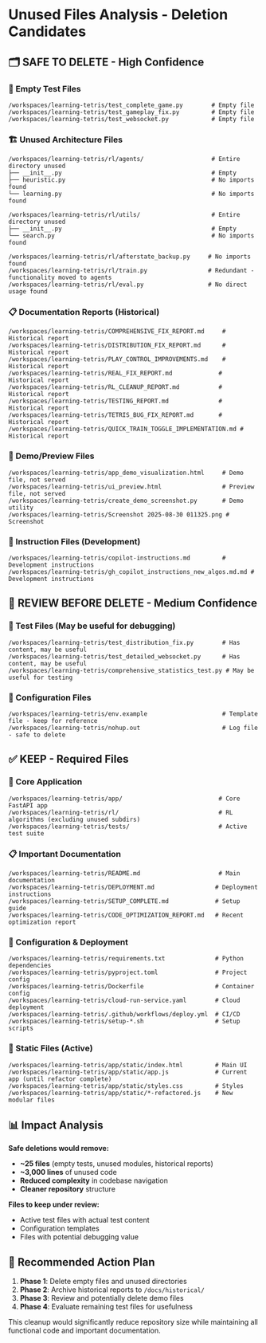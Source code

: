 # Unused Files Analysis - Deletion Candidates

## 🗂️ **SAFE TO DELETE - High Confidence**

### **📝 Empty Test Files**
```
/workspaces/learning-tetris/test_complete_game.py        # Empty file
/workspaces/learning-tetris/test_gameplay_fix.py         # Empty file  
/workspaces/learning-tetris/test_websocket.py            # Empty file
```

### **🏗️ Unused Architecture Files**
```
/workspaces/learning-tetris/rl/agents/                   # Entire directory unused
├── __init__.py                                          # Empty
├── heuristic.py                                         # No imports found
└── learning.py                                          # No imports found

/workspaces/learning-tetris/rl/utils/                    # Entire directory unused
├── __init__.py                                          # Empty  
└── search.py                                            # No imports found

/workspaces/learning-tetris/rl/afterstate_backup.py     # No imports found
/workspaces/learning-tetris/rl/train.py                 # Redundant - functionality moved to agents
/workspaces/learning-tetris/rl/eval.py                  # No direct usage found
```

### **📋 Documentation Reports (Historical)**
```
/workspaces/learning-tetris/COMPREHENSIVE_FIX_REPORT.md     # Historical report
/workspaces/learning-tetris/DISTRIBUTION_FIX_REPORT.md      # Historical report  
/workspaces/learning-tetris/PLAY_CONTROL_IMPROVEMENTS.md    # Historical report
/workspaces/learning-tetris/REAL_FIX_REPORT.md             # Historical report
/workspaces/learning-tetris/RL_CLEANUP_REPORT.md           # Historical report
/workspaces/learning-tetris/TESTING_REPORT.md              # Historical report
/workspaces/learning-tetris/TETRIS_BUG_FIX_REPORT.md       # Historical report
/workspaces/learning-tetris/QUICK_TRAIN_TOGGLE_IMPLEMENTATION.md # Historical report
```

### **🎨 Demo/Preview Files**
```
/workspaces/learning-tetris/app_demo_visualization.html     # Demo file, not served
/workspaces/learning-tetris/ui_preview.html                 # Preview file, not served
/workspaces/learning-tetris/create_demo_screenshot.py       # Demo utility
/workspaces/learning-tetris/Screenshot 2025-08-30 011325.png # Screenshot
```

### **📄 Instruction Files (Development)**
```
/workspaces/learning-tetris/copilot-instructions.md         # Development instructions
/workspaces/learning-tetris/gh_copilot_instructions_new_algos.md.md # Development instructions
```

## 🤔 **REVIEW BEFORE DELETE - Medium Confidence**

### **🧪 Test Files (May be useful for debugging)**
```
/workspaces/learning-tetris/test_distribution_fix.py        # Has content, may be useful
/workspaces/learning-tetris/test_detailed_websocket.py      # Has content, may be useful
/workspaces/learning-tetris/comprehensive_statistics_test.py # May be useful for testing
```

### **📜 Configuration Files**
```
/workspaces/learning-tetris/env.example                     # Template file - keep for reference
/workspaces/learning-tetris/nohup.out                       # Log file - safe to delete
```

## ✅ **KEEP - Required Files**

### **🚀 Core Application**
```
/workspaces/learning-tetris/app/                           # Core FastAPI app
/workspaces/learning-tetris/rl/                            # RL algorithms (excluding unused subdirs)
/workspaces/learning-tetris/tests/                         # Active test suite
```

### **📋 Important Documentation**
```
/workspaces/learning-tetris/README.md                      # Main documentation
/workspaces/learning-tetris/DEPLOYMENT.md                 # Deployment instructions  
/workspaces/learning-tetris/SETUP_COMPLETE.md             # Setup guide
/workspaces/learning-tetris/CODE_OPTIMIZATION_REPORT.md   # Recent optimization report
```

### **🔧 Configuration & Deployment**
```
/workspaces/learning-tetris/requirements.txt              # Python dependencies
/workspaces/learning-tetris/pyproject.toml                # Project config
/workspaces/learning-tetris/Dockerfile                    # Container config
/workspaces/learning-tetris/cloud-run-service.yaml        # Cloud deployment
/workspaces/learning-tetris/.github/workflows/deploy.yml  # CI/CD
/workspaces/learning-tetris/setup-*.sh                    # Setup scripts
```

### **🎯 Static Files (Active)**
```
/workspaces/learning-tetris/app/static/index.html         # Main UI
/workspaces/learning-tetris/app/static/app.js             # Current app (until refactor complete)
/workspaces/learning-tetris/app/static/styles.css         # Styles
/workspaces/learning-tetris/app/static/*-refactored.js    # New modular files
```

## 📊 **Impact Analysis**

**Safe deletions would remove:**
- **~25 files** (empty tests, unused modules, historical reports)
- **~3,000 lines** of unused code
- **Reduced complexity** in codebase navigation
- **Cleaner repository** structure

**Files to keep under review:**
- Active test files with actual test content
- Configuration templates  
- Files with potential debugging value

## 🎯 **Recommended Action Plan**

1. **Phase 1**: Delete empty files and unused directories
2. **Phase 2**: Archive historical reports to `/docs/historical/`
3. **Phase 3**: Review and potentially delete demo files
4. **Phase 4**: Evaluate remaining test files for usefulness

This cleanup would significantly reduce repository size while maintaining all functional code and important documentation.

